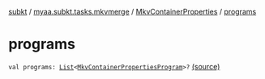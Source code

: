 [subkt](../../index.md) / [myaa.subkt.tasks.mkvmerge](../index.md) / [MkvContainerProperties](index.md) / [programs](./programs.md)

# programs

`val programs: `[`List`](https://kotlinlang.org/api/latest/jvm/stdlib/kotlin.collections/-list/index.html)`<`[`MkvContainerPropertiesProgram`](../-mkv-container-properties-program/index.md)`>?` [(source)](https://github.com/Myaamori/SubKt/blob/master/src/main/kotlin/myaa/subkt/tasks/mkvmerge/mkvmerge.kt#L61)